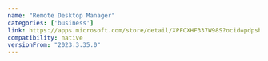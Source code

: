 ```yaml
---
name: "Remote Desktop Manager"
categories: ['business']
link: https://apps.microsoft.com/store/detail/XPFCXHF337W98S?ocid=pdpshare
compatibility: native
versionFrom: "2023.3.35.0"
---
```


